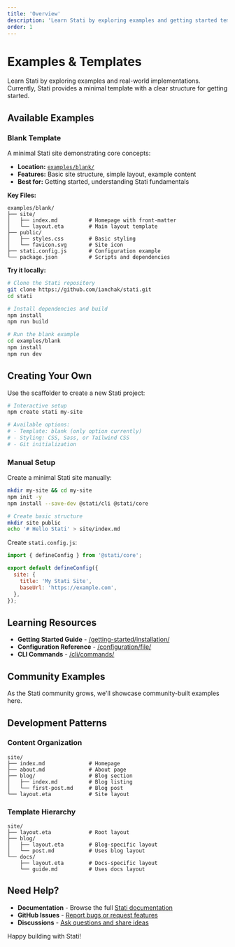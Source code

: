 ```yaml
---
title: 'Overview'
description: 'Learn Stati by exploring examples and getting started templates.'
order: 1
---
```


# Examples & Templates

Learn Stati by exploring examples and real-world implementations. Currently, Stati provides a minimal template with a clear structure for getting started.

## Available Examples

### Blank Template

A minimal Stati site demonstrating core concepts:

- **Location:** [`examples/blank/`](https://github.com/ianchak/stati/tree/main/examples/blank)
- **Features:** Basic site structure, simple layout, example content
- **Best for:** Getting started, understanding Stati fundamentals

**Key Files:**

```text
examples/blank/
├── site/
│   ├── index.md          # Homepage with front-matter
│   └── layout.eta        # Main layout template
├── public/
│   ├── styles.css        # Basic styling
│   └── favicon.svg       # Site icon
├── stati.config.js       # Configuration example
└── package.json          # Scripts and dependencies
```

**Try it locally:**

```bash
# Clone the Stati repository
git clone https://github.com/ianchak/stati.git
cd stati

# Install dependencies and build
npm install
npm run build

# Run the blank example
cd examples/blank
npm install
npm run dev
```

## Creating Your Own

Use the scaffolder to create a new Stati project:

```bash
# Interactive setup
npm create stati my-site

# Available options:
# - Template: blank (only option currently)
# - Styling: CSS, Sass, or Tailwind CSS
# - Git initialization
```

### Manual Setup

Create a minimal Stati site manually:

```bash
mkdir my-site && cd my-site
npm init -y
npm install --save-dev @stati/cli @stati/core

# Create basic structure
mkdir site public
echo '# Hello Stati' > site/index.md
```

Create `stati.config.js`:

```javascript
import { defineConfig } from '@stati/core';

export default defineConfig({
  site: {
    title: 'My Stati Site',
    baseUrl: 'https://example.com',
  },
});
```

## Learning Resources

- **Getting Started Guide** - [/getting-started/installation/](/getting-started/installation/)
- **Configuration Reference** - [/configuration/file/](/configuration/file/)
- **CLI Commands** - [/cli/commands/](/cli/commands/)

## Community Examples

As the Stati community grows, we'll showcase community-built examples here.

## Development Patterns

### Content Organization

```text
site/
├── index.md              # Homepage
├── about.md              # About page
├── blog/                 # Blog section
│   ├── index.md          # Blog listing
│   └── first-post.md     # Blog post
└── layout.eta            # Site layout
```

### Template Hierarchy

```text
site/
├── layout.eta            # Root layout
├── blog/
│   ├── layout.eta        # Blog-specific layout
│   └── post.md           # Uses blog layout
└── docs/
    ├── layout.eta        # Docs-specific layout
    └── guide.md          # Uses docs layout
```

## Need Help?

- **Documentation** - Browse the full [Stati documentation](/)
- **GitHub Issues** - [Report bugs or request features](https://github.com/ianchak/stati/issues)
- **Discussions** - [Ask questions and share ideas](https://github.com/ianchak/stati/discussions)

Happy building with Stati!
